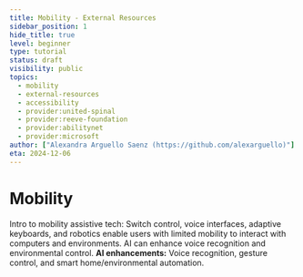 ```yaml
---
title: Mobility - External Resources
sidebar_position: 1
hide_title: true
level: beginner
type: tutorial
status: draft
visibility: public
topics:
  - mobility
  - external-resources
  - accessibility
  - provider:united-spinal
  - provider:reeve-foundation
  - provider:abilitynet
  - provider:microsoft
author: ["Alexandra Arguello Saenz (https://github.com/alexarguello)"]
eta: 2024-12-06
---
```


# Mobility 

Intro to mobility assistive tech: Switch control, voice interfaces, adaptive keyboards, and robotics enable users with limited mobility to interact with computers and environments. AI can enhance voice recognition and environmental control.
**AI enhancements:** Voice recognition, gesture control, and smart home/environmental automation.